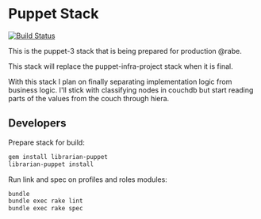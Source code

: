 # Puppet Stack

[![Build Status](https://travis-ci.org/radiorabe/puppet.png?branch=feature/travis-integration)](https://travis-ci.org/radiorabe/puppet)

This is the puppet-3 stack that is being prepared for production @rabe.

This stack will replace the puppet-infra-project stack when it is final.

With this stack I plan on finally separating implementation logic from
business logic. I'll stick with classifying nodes in couchdb but start
reading parts of the values from the couch through hiera.

## Developers

Prepare stack for build:

```bash
gem install librarian-puppet
librarian-puppet install
```

Run link and spec on profiles and roles modules:

```bash
bundle
bundle exec rake lint
bundle exec rake spec
```
